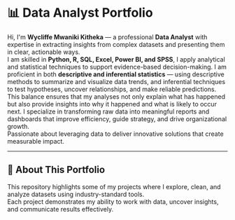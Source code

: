 # 📊 Data Analyst Portfolio  

Hi, I'm **Wycliffe Mwaniki Kitheka** — a professional **Data Analyst** with expertise in extracting insights from complex datasets and presenting them in clear, actionable ways.  
I am skilled in **Python, R, SQL, Excel, Power BI, and SPSS**, I apply analytical and statistical techniques to support evidence-based decision-making.
I am proficient in both **descriptive and inferential statistics** — using descriptive methods to summarize and visualize data trends, and inferential techniques to test hypotheses, uncover relationships, and make reliable predictions.  
This balance ensures that my analyses not only explain what has happened but also provide insights into why it happened and what is likely to occur next.
I specialize in transforming raw data into meaningful reports and dashboards that improve efficiency, guide strategy, and drive organizational growth.  
Passionate about leveraging data to deliver innovative solutions that create measurable impact.

---

## 📂 About This Portfolio  
This repository highlights some of my projects where I explore, clean, and analyze datasets using industry-standard tools.  
Each project demonstrates my ability to work with data, uncover insights, and communicate results effectively.  


